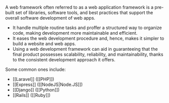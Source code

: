 A web framework often referred to as a web application framework is a pre-built set of libraries, software tools, and best practices that support the overall software development of web apps.

- It handle multiple routine tasks and proffer a structured way to organize code, making development more maintainable and efficient.
- It eases the web development procedure and, hence, makes it simpler to build a website and web apps.
- Using a web development framework can aid in guaranteeing that the final product possesses scalability, reliability, and maintainability, thanks to the consistent development approach it offers.

Some common ones include:

- [[Laravel]] ([[PHP]])
- [[Express]] ([[NodeJS|Node.JS]])
- [[Django]] ([[Python]])
- [[Rails]] ([[Ruby]])
